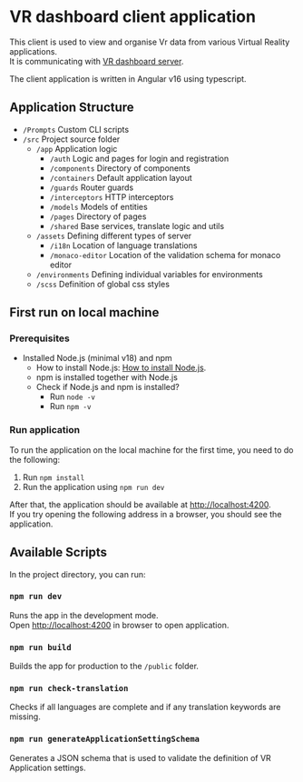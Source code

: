 # VR dashboard client application

This client is used to view and organise Vr data from various Virtual Reality applications.<br>
It is communicating with [VR dashboard server](https://github.com/rehacekleos/vr_dashboard_be).

The client application is written in Angular v16 using typescript.<br>

## Application Structure

- `/Prompts` Custom CLI scripts
- `/src` Project source folder
  - `/app` Application logic
    - `/auth` Logic and pages for login and registration
    - `/components` Directory of components
    - `/containers` Default application layout
    - `/guards` Router guards
    - `/interceptors` HTTP interceptors
    - `/models` Models of entities
    - `/pages` Directory of pages
    - `/shared` Base services, translate logic and utils
  - `/assets` Defining different types of server
    - `/i18n` Location of language translations
    - `/monaco-editor` Location of the validation schema for monaco editor
  - `/environments` Defining individual variables for environments
  - `/scss` Definition of global css styles

## First run on local machine

### Prerequisites

- Installed Node.js (minimal v18) and npm
  - How to install Node.js: [How to install Node.js](https://nodejs.org/en/learn/getting-started/how-to-install-nodejs).
  - npm is installed together with Node.js
  - Check if Node.js and npm is installed?
    - Run `node -v`
    - Run `npm -v`

### Run application

To run the application on the local machine for the first time, you need to do the following:

1. Run `npm install`
2. Run the application using `npm run dev`

After that, the application should be available at [http://localhost:4200](http://localhost:4200).<br> If you try opening the following address in a browser, you should see the application.


## Available Scripts

In the project directory, you can run:

### `npm run dev`

Runs the app in the development mode. \
Open [http://localhost:4200](http://localhost:4200) in browser to open application.

### `npm run build`

Builds the app for production to the `/public` folder.

### `npm run check-translation`

Checks if all languages are complete and if any translation keywords are missing.

### `npm run generateApplicationSettingSchema`

Generates a JSON schema that is used to validate the definition of VR Application settings.
